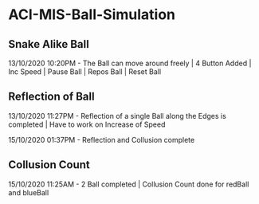 # ACI-MIS-Ball-Simulation

## Snake Alike Ball

13/10/2020 10:20PM - The Ball can move around freely | 4 Button Added | Inc Speed | Pause Ball | Repos Ball | Reset Ball

## Reflection of Ball

13/10/2020 11:27PM - Reflection of a single Ball along the Edges is completed | Have to work on Increase of Speed

15/10/2020 01:37PM - Reflection and Collusion complete
## Collusion Count 

15/10/2020 11:25AM - 2 Ball completed | Collusion Count done for redBall and blueBall

